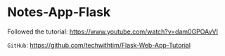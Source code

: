 # Notes-App-Flask
 
Followed the tutorial: https://www.youtube.com/watch?v=dam0GPOAvVI


`GitHub`: https://github.com/techwithtim/Flask-Web-App-Tutorial
